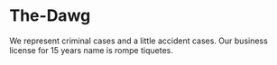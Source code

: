 # The-Dawg
We represent criminal cases and a little accident cases. Our business license for 15 years name is rompe tiquetes.
